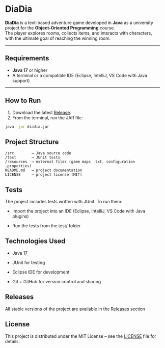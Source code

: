 # DiaDia

**DiaDia** is a text-based adventure game developed in **Java** as a university project for the **Object-Oriented Programming** course.  
The player explores rooms, collects items, and interacts with characters, with the ultimate goal of reaching the winning room.  

---

## Requirements

- **Java 17** or higher  
- A terminal or a compatible IDE (Eclipse, IntelliJ, VS Code with Java support)  

---

## How to Run

1. Download the latest [Release](https://github.com/Darkim2004/2025-HOMEWORK-605720-610236/releases/tag/v1.0.0).  
2. From the terminal, run the JAR file:

```bash
java -jar diadia.jar
```

## Project Structure
```
/src        → Java source code
/test       → JUnit tests
/resources  → external files (game maps .txt, configuration .properties)
README.md   → project documentation
LICENSE     → project license (MIT)
```
## Tests

The project includes tests written with JUnit.
To run them:

- Import the project into an IDE (Eclipse, IntelliJ, VS Code with Java plugins)

- Run the tests from the test/ folder

## Technologies Used

- Java 17

- JUnit for testing

- Eclipse IDE for development

- Git + GitHub for version control and sharing

## Releases

All stable versions of the project are available in the [Releases](https://github.com/Darkim2004/2025-HOMEWORK-605720-610236/releases) section

## License

This project is distributed under the MIT License – see the [LICENSE](LICENSE) file for details.